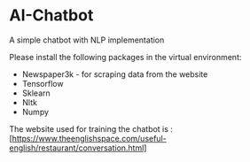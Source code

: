 # AI-Chatbot
A simple chatbot with NLP implementation

Please install the following packages in the virtual environment:
* Newspaper3k - for scraping data from the website
* Tensorflow
* Sklearn
* Nltk
* Numpy

The website used for training the chatbot is :
[https://www.theenglishspace.com/useful-english/restaurant/conversation.html]

